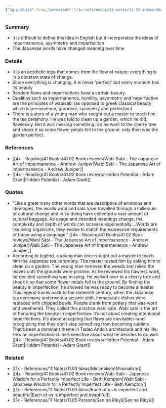 ```yaml
---
{"dg-publish":true,"permalink":"/1x-references/11-notes/11-03-ideas/what-is-wabisabi/","title":"What is wabisabi","created":"2023-10-18T12:57:12.000+03:00","updated":"2024-05-29T20:31:03.095+03:00"}
---
```



### Summary
- It is difficult to define this idea in English but it incorporates the ideas of impermanence, asymmetry and imperfection
- The Japanese words have changed meaning over time

### Details
- It is an aesthetic idea that comes from the flow of nature: everything is in a constant state of change.
- Since everything is changing, it is never 'perfect' but every moment has its beauty
- Random flaws and imperfections have a certain beauty.
- Qualities such as impermanence, humility, asymmetry and imperfection are the principles of wabisabi (as opposed to greek classical beauty which is permanence, grandeur, symmetry and perfection)
- There is a story of a young man who sought out a master to teach him the tea ceremony. He was told to clean up a garden, which he did, flawlessly. But it was missing something. So he went to the cherry tree and shook it so some flower petals fell to the ground. only then was the garden perfect.

### References
- [[4x - Reading/41 Books/41.02 Book reviews/Wabi Sabi - The Japanese Art of Impermanence - Andrew Juniper\|Wabi Sabi - The Japanese Art of Impermanence - Andrew Juniper]]
- [[4x - Reading/41 Books/41.02 Book reviews/Hidden Potential - Adam Grant\|Hidden Potential - Adam Grant]]

### Quotes
- "Like a great many other words that are descriptive of emotions and ideologies, the words wabi and sabi have travelled through a millenium of cultural change and in so doing have collected a vast amount of cultural baggage. As usage and intended meanings change, the complexity and depth of words can increase exponentially....Words are like living organisms, they evolve to match the expressive requirements of those using a language." [[4x - Reading/41 Books/41.02 Book reviews/Wabi Sabi - The Japanese Art of Impermanence - Andrew Juniper\|Wabi Sabi - The Japanese Art of Impermanence - Andrew Juniper]]
- According to legend, a young man once sought out a master to teach him the Japanese tea ceremony. The master tested him by asking him to clean up a garden. The young man removed the weeds and raked the leaves until the grounds were pristine. As he reviewed his flawless work, he decided something was missing. He walked over to a cherry tree and shook it so that some flower petals fell to the ground. By finding the beauty in imperfection, he showed he was ready to become a master. This legend traces back to the sixteenth century, when the Japanese tea ceremony underwent a seismic shift. Immaculate dishes were replaced with chipped bowls. People drank from pottery that was worn and weathered. They called this practice wabi sabi. Wabi sabi is the art of honoring the beauty in imperfection. It’s not about creating intentional imperfections. It’s about accepting that flaws are inevitable—and recognizing that they don’t stop something from becoming sublime. That’s been a dominant theme in Tadao Ando’s architecture and his life. He’s an imperfectionist: he’s selective about what he decides to do well. [[4x - Reading/41 Books/41.02 Book reviews/Hidden Potential - Adam Grant\|Hidden Potential - Adam Grant]]

### Related
- [[1x - References/11 Notes/11.03 Ideas/Minimalism\|Minimalism]]
- [[4x - Reading/41 Books/41.02 Book reviews/Wabi Sabi - Japanese Wisdom for a Perfectly Imperfect Life - Beth Kempton\|Wabi Sabi - Japanese Wisdom for a Perfectly Imperfect Life - Beth Kempton]]
- [[1x - References/11 Notes/11.03 Ideas/Each of us is imperfect and beautiful\|Each of us is imperfect and beautiful]]
- [[1x - References/11 Notes/11.05 Persons/Sen no Rikyū\|Sen no Rikyū]]